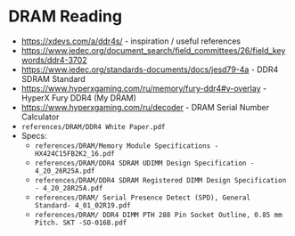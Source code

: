 # DRAM Reading

- <https://xdevs.com/a/ddr4s/> - inspiration / useful references
- <https://www.jedec.org/document_search/field_committees/26/field_keywords/ddr4-3702>
- <https://www.jedec.org/standards-documents/docs/jesd79-4a> - DDR4 SDRAM Standard
- <https://www.hyperxgaming.com/ru/memory/fury-ddr4#v-overlay> - HyperX Fury DDR4 (My DRAM)
- <https://www.hyperxgaming.com/ru/decoder> - DRAM Serial Number Calculator
- `references/DRAM/DDR4 White Paper.pdf`
- Specs:
  - `references/DRAM/Memory Module Specifications - HX424C15FB2K2_16.pdf`
  - `references/DRAM/DDR4 SDRAM UDIMM Design Specification - 4_20_26R25A.pdf`
  - `references/DRAM/DDR4 SDRAM Registered DIMM Design Specification - 4_20_28R25A.pdf`
  - `references/DRAM/ Serial Presence Detect (SPD), General Standard- 4_01_02R19.pdf`
  - `references/DRAM/ DDR4 DIMM PTH 288 Pin Socket Outline, 0.85 mm Pitch. SKT -SO-016B.pdf`
